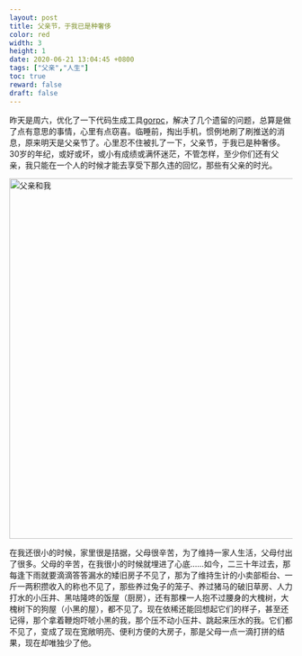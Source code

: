 ```yaml
---
layout: post  
title: 父亲节，于我已是种奢侈  
color: red  
width: 3  
height: 1  
date: 2020-06-21 13:04:45 +0800
tags: ["父亲","人生"]
toc: true
reward: false
draft: false
---
```


<style>
img {width:640px;}
</style>

昨天是周六，优化了一下代码生成工具[gorpc](https://github.com/hitzhangjie/gorpc)，解决了几个遗留的问题，总算是做了点有意思的事情，心里有点窃喜。临睡前，掏出手机，惯例地刷了刷推送的消息，原来明天是父亲节了。心里忍不住被扎了一下，父亲节，于我已是种奢侈。30岁的年纪，或好或坏，或小有成绩或满怀迷茫，不管怎样，至少你们还有父亲，我只能在一个人的时候才能去享受下那久违的回忆，那些有父亲的时光。


![父亲和我](assets/family/we.jpg)

在我还很小的时候，家里很是拮据，父母很辛苦，为了维持一家人生活，父母付出了很多。父母的辛苦，在我很小的时候就埋进了心底……如今，二三十年过去，那每逢下雨就要滴滴答答漏水的矮旧房子不见了，那为了维持生计的小卖部柜台、一斤一两积攒收入的称也不见了，那些养过兔子的笼子、养过猪马的破旧草房、人力打水的小压井、黑咕隆咚的饭屋（厨房），还有那棵一人抱不过腰身的大槐树，大槐树下的狗屋（小黑的屋），都不见了。现在依稀还能回想起它们的样子，甚至还记得，那个拿着鞭炮吓唬小黑的我，那个压不动小压井、跳起来压水的我。它们都不见了，变成了现在宽敞明亮、便利方便的大房子，那是父母一点一滴打拼的结果，现在却唯独少了他。

